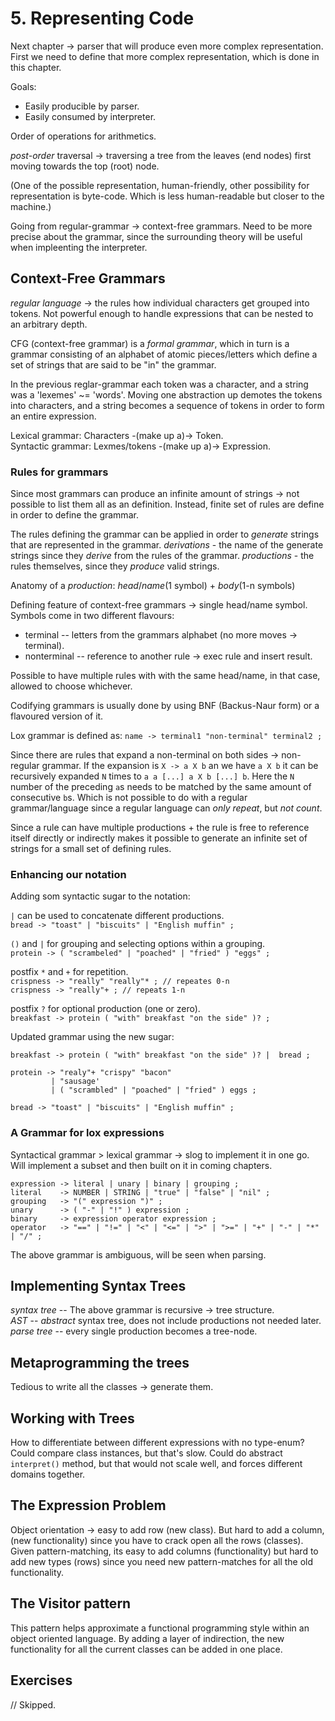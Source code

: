 # 5. Representing Code

Next chapter -> parser that will produce even more complex representation.
First we need to define that more complex representation, which is done in this
chapter.

Goals:
* Easily producible by parser.
* Easily consumed by interpreter.

Order of operations for arithmetics.

_post-order_ traversal -> traversing a tree from the leaves (end nodes) first
moving towards the top (root) node.

(One of the possible representation, human-friendly, other possibility for
representation is byte-code. Which is less human-readable but closer to the
machine.)

Going from regular-grammar -> context-free grammars. Need to be more precise
about the grammar, since the surrounding theory will be useful when impleenting
the interpreter.


## Context-Free Grammars

_regular language_ -> the rules how individual characters get grouped into
tokens. Not powerful enough to handle expressions that can be nested to an
arbitrary depth.

CFG (context-free grammar) is a _formal grammar_, which in turn is a grammar
consisting of an alphabet of atomic pieces/letters which define a set of strings
that are said to be "in" the grammar.

In the previous reglar-grammar each token was a character, and a string was a
'lexemes' ~= 'words'. Moving one abstraction up demotes the tokens into
characters, and a string becomes a sequence of tokens in order to form an entire
expression.

Lexical grammar: Characters -(make up a)-> Token.  
Syntactic grammar: Lexmes/tokens -(make up a)-> Expression.


### Rules for grammars

Since most grammars can produce an infinite amount of strings -> not possible to
list them all as an definition. Instead, finite set of rules are define in order
to define the grammar.

The rules defining the grammar can be applied in order to _generate_ strings
that are represented in the grammar. _derivations_ - the name of the generate
strings since they _derive_ from the rules of the grammar. _productions_ - the
rules themselves, since they _produce_ valid strings.

Anatomy of a _production_: _head_/_name_(1 symbol) + _body_(1-n symbols)  

Defining feature of context-free grammars -> single head/name symbol.
Symbols come in two different flavours:
* terminal -- letters from the grammars alphabet (no more moves -> terminal).
* nonterminal -- reference to another rule -> exec rule and insert result.

Possible to have multiple rules with with the same head/name, in that case,
allowed to choose whichever.

Codifying grammars is usually done by using BNF (Backus-Naur form) or a
flavoured version of it.

Lox grammar is defined as: `name -> terminal1 "non-terminal" terminal2 ;`

Since there are rules that expand a non-terminal on both sides -> non-regular
grammar. If the expansion is `X -> a X b` an we have `a X b` it can be
recursively expanded `N` times to `a a [...] a X b [...] b`. Here the `N`
number of the preceding `a`s needs to be matched by the same amount of
consecutive `b`s. Which is not possible to do with a regular grammar/language
since a regular language can _only repeat_, but _not count_.

Since a rule can have multiple productions + the rule is free to reference
itself directly or indirectly makes it possible to generate an infinite set of
strings for a small set of defining rules.


### Enhancing our notation

Adding som syntactic sugar to the notation:

`|` can be used to concatenate different productions.  
`bread -> "toast" | "biscuits" | "English muffin" ;`

`()` and `|` for grouping and selecting options within a grouping.  
`protein -> ( "scrambeled" | "poached" | "fried" ) "eggs" ;`

postfix `*` and `+` for repetition.  
`crispness -> "really" "really"* ; // repeates 0-n`  
`crispness -> "really"+ ; // repeats 1-n`

postfix `?` for optional production (one or zero).  
`breakfast -> protein ( "with" breakfast "on the side" )? ;`

Updated grammar using the new sugar:
```
breakfast -> protein ( "with" breakfast "on the side" )? |  bread ;

protein -> "realy"+ "crispy" "bacon"
         | "sausage'
         | ( "scrambled" | "poached" | "fried" ) eggs ;

bread -> "toast" | "biscuits" | "English muffin" ;
```

### A Grammar for lox expressions

Syntactical grammar > lexical grammar -> slog to implement it in one go. Will
implement a subset and then built on it in coming chapters.

```
expression -> literal | unary | binary | grouping ;
literal    -> NUMBER | STRING | "true" | "false" | "nil" ;
grouping   -> "(" expression ")" ;
unary      -> ( "-" | "!" ) expression ;
binary     -> expression operator expression ;
operator   -> "==" | "!=" | "<" | "<=" | ">" | ">=" | "+" | "-" | "*" | "/" ;
```

The above grammar is ambiguous, will be seen when parsing. 


## Implementing Syntax Trees

*syntax tree* -- The above grammar is recursive -> tree structure.  
*AST* -- _abstract_ syntax tree, does not include productions not needed later.  
*parse tree*  -- every single production becomes a tree-node.


## Metaprogramming the trees

Tedious to write all the classes -> generate them.


## Working with Trees

How to differentiate between different expressions with no type-enum? Could
compare class instances, but that's slow. Could do abstract `interpret()`
method, but that would not scale well, and forces different domains together.


## The Expression Problem

Object orientation -> easy to add row (new class). But hard to add a column,
(new functionality) since you have to crack open all the rows (classes). Given
pattern-matching, its easy to add columns (functionality) but hard to add new
types (rows) since you need new pattern-matches for all the old functionality.


## The Visitor pattern

This pattern helps approximate a functional programming style within an object
oriented language. By adding a layer of indirection, the new functionality for
all the current classes can be added in one place.


## Exercises

// Skipped.
